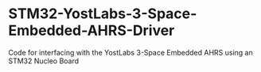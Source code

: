 # STM32-YostLabs-3-Space-Embedded-AHRS-Driver
Code for interfacing with the YostLabs 3-Space Embedded AHRS using an STM32 Nucleo Board
